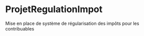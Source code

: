 # ProjetRegulationImpot
Mise en place de système de régularisation des impôts pour les contribuables
